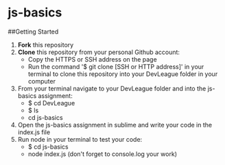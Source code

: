 # js-basics

##Getting Started
1. **Fork** this repository
2. **Clone** this repository from your personal Github account:
    - Copy the HTTPS or SSH address on the page
    - Run the command '$ git clone [SSH or HTTP address]' in your terminal to clone this repository into your DevLeague folder 
      in  your computer
3. From your terminal navigate to your DevLeague folder and into the js-basics assignment:
    - $ cd DevLeague
    - $ ls 
    - cd js-basics
4. Open the js-basics assignment in sublime and write your code in the index.js file
5. Run node in your terminal to test your code:
   - $ cd js-basics
   - node index.js (don't forget to console.log your work)
   

    
